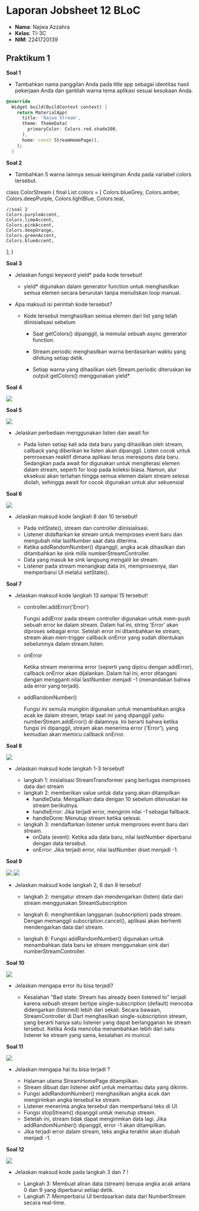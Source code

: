 # Laporan Jobsheet 12 BLoC

- **Nama**: Najwa Azzahra
- **Kelas**: TI-3C
- **NIM**: 2241720139

## Praktikum 1

**Soal 1**

- Tambahkan nama panggilan Anda pada title app sebagai identitas hasil pekerjaan Anda dan gantilah warna tema aplikasi sesuai kesukaan Anda.

```dart
@override
  Widget build(BuildContext context) {
    return MaterialApp(
      title: 'Najwa Stream',
      theme: ThemeData(
        primaryColor: Colors.red.shade200,
      ),
      home: const StreamHomePage(),
    );
  }
```

**Soal 2**

- Tambahkan 5 warna lainnya sesuai keinginan Anda pada variabel colors tersebut.

class ColorStream {
  final List<Color> colors = [
    Colors.blueGrey,
    Colors.amber,
    Colors.deepPurple,
    Colors.lightBlue,
    Colors.teal,

    //soal 2
    Colors.purpleAccent,
    Colors.limeAccent,
    Colors.pinkAccent,
    Colors.deepOrange,
    Colors.greenAccent,
    Colors.blueAccent,
  ];
}

**Soal 3**

- Jelaskan fungsi keyword yield* pada kode tersebut!

    - yield* digunakan dalam generator function untuk menghasilkan semua elemen secara berurutan tanpa menuliskan loop manual.

- Apa maksud isi perintah kode tersebut?

    - Kode tersebut menghasilkan semua elemen dari list yang telah diinisialisasi sebelum

        - Saat getColors() dipanggil, ia memulai sebuah async generator function.

        - Stream.periodic menghasilkan warna berdasarkan waktu yang dihitung setiap detik.

        - Setiap warna yang dihasilkan oleh Stream.periodic diteruskan ke output getColors() menggunakan yield*.

**Soal 4**

<img src="img/s4.gif"/>

**Soal 5**

<img src="img/s5.gif"/>

- Jelaskan perbedaan menggunakan listen dan await for

    - Pada listen setiap kali ada data baru yang dihasilkan oleh stream, callback yang diberikan ke listen akan dipanggil. Listen cocok untuk pemrosesan reaktif dimana aplikasi terus merespons data baru.
    Sedangkan pada await for digunakan untuk mengiterasi elemen dalam stream, seperti for loop pada koleksi biasa. Namun, alur eksekusi akan tertahan hingga semua elemen dalam stream selesai diolah, sehingga await for cocok digunakan untuk alur sekuensial

**Soal 6**

<img src="img/s6.gif"/>

- Jelaskan maksud kode langkah 8 dan 10 tersebut!

    - Pada initState(), stream dan controller diinisialisasi.
    - Listener didaftarkan ke stream untuk memproses event baru dan mengubah nilai lastNumber saat data diterima.
    - Ketika addRandomNumber() dipanggil, angka acak dihasilkan dan ditambahkan ke sink milik numberStreamController.
    - Data yang masuk ke sink langsung mengalir ke stream.
    - Listener pada stream menangkap data ini, memprosesnya, dan memperbarui UI melalui setState().

**Soal 7**

- Jelaskan maksud kode langkah 13 sampai 15 tersebut!

    - controller.addError('Error')
        
        Fungsi addError pada stream controller digunakan untuk mem-push sebuah error ke dalam stream. Dalam hal ini, string 'Error' akan diproses sebagai error. Setelah error ini ditambahkan ke stream, stream akan men-trigger callback onError yang sudah  ditentukan sebelumnya dalam stream.listen.

    - onError
        
        Ketika stream menerima error (seperti yang dipicu dengan addError), callback onError akan dijalankan. Dalam hal ini, error ditangani dengan mengganti nilai lastNumber menjadi -1 (menandakan bahwa ada error yang terjadi).

    - addRandomNumber()
        
        Fungsi ini semula mungkin digunakan untuk menambahkan angka acak ke dalam stream, tetapi saat ini yang dipanggil yaitu numberStream.addError() di dalamnya. Ini berarti bahwa ketika fungsi ini dipanggil, stream akan menerima error ('Error'), yang kemudian akan memicu callback onError.

**Soal 8**

<img src="img/s8.gif"/>

- Jelaskan maksud kode langkah 1-3 tersebut!

    - langkah 1: inisialisasi StreamTransformer yang bertugas memproses data dari stream
    - langkah 2: memberikan value untuk data yang akan ditampilkan 
        - handleData: Mengalikan data dengan 10 sebelum diteruskan ke stream berikutnya.
        - handleError: Jika terjadi error, mengirim nilai -1 sebagai fallback.
        - handleDone: Menutup stream ketika selesai. 
    - langkah 3: mendaftarkan listener untuk memproses event baru dari stream.
        - onData (event): Ketika ada data baru, nilai lastNumber diperbarui dengan data tersebut.
        - onError: Jika terjadi error, nilai lastNumber diset menjadi -1.

**Soal 9**

<img src="img/s9.gif"/>

<img src="img/s9.png"/>

- Jelaskan maksud kode langkah 2, 6 dan 8 tersebut!

    - langkah 2: mengatur stream dan mendengarkan (listen) data dari stream menggunakan StreamSubscription

    - langkah 6:  menghentikan langganan (subscription) pada stream. Dengan memanggil subscription.cancel(), aplikasi akan berhenti mendengarkan data dari stream.

    - langkah 8: Fungsi addRandomNumber() digunakan untuk menambahkan data baru ke stream menggunakan sink dari numberStreamController.

**Soal 10**

<img src="img/s10.png"/>

- Jelaskan mengapa error itu bisa terjadi?

    - Kesalahan "Bad state: Stream has already been listened to" terjadi karena sebuah stream bertipe single-subscription (default) mencoba didengarkan (listened) lebih dari sekali. Secara bawaan, StreamController di Dart menghasilkan single-subscription stream, yang berarti hanya satu listener yang dapat berlangganan ke stream tersebut. Ketika Anda mencoba menambahkan lebih dari satu listener ke stream yang sama, kesalahan ini muncul.

**Soal 11**

<img src="img/s11.gif"/>

- Jelaskan mengapa hal itu bisa terjadi ?

    - Halaman utama StreamHomePage ditampilkan.
    - Stream dibuat dan listener aktif untuk memantau data yang dikirim.
    - Fungsi addRandomNumber() menghasilkan angka acak dan mengirimkan angka tersebut ke stream.
    - Listener menerima angka tersebut dan memperbarui teks di UI.
    - Fungsi stopStream() dipanggil untuk menutup stream.
    - Setelah ini, stream tidak dapat mengirimkan data lagi. Jika addRandomNumber() dipanggil, error -1 akan ditampilkan.
    - Jika terjadi error dalam stream, teks angka terakhir akan diubah menjadi -1.

**Soal 12**

<img src="img/s12.gif"/>

- Jelaskan maksud kode pada langkah 3 dan 7 !

  - Langkah 3: Membuat aliran data (stream) berupa angka acak antara 0 dan 9 yang diperbarui setiap detik.
  - Langkah 7: Memperbarui UI berdasarkan data dari NumberStream secara real-time.